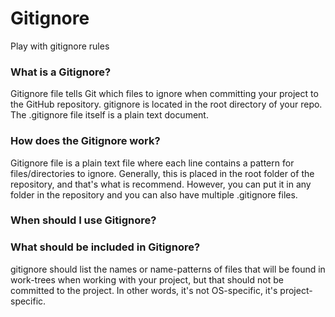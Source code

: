 # Gitignore
Play with gitignore rules
### What is a Gitignore?
Gitignore file tells Git which files to ignore when committing your project to the GitHub repository. gitignore is located in the root directory of your repo. The .gitignore file itself is a plain text document.
### How does the Gitignore work?
Gitignore file is a plain text file where each line contains a pattern for files/directories to ignore. Generally, this is placed in the root folder of the repository, and that's what is recommend. However, you can put it in any folder in the repository and you can also have multiple .gitignore files.
### When should I use Gitignore?

### What should be included in Gitignore?
gitignore should list the names or name-patterns of files that will be found in work-trees when working with your project, but that should not be committed to the project. In other words, it's not OS-specific, it's project-specific.
